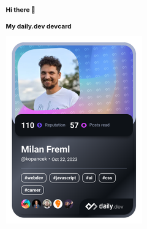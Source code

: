 ### Hi there 👋

### My daily.dev devcard
<a href="https://app.daily.dev/kopancek"><img src="./devcard.png" width="356" alt="Milan Freml's Dev Card"/></a>

<!--
**kopancek/kopancek** is a ✨ _special_ ✨ repository because its `README.md` (this file) appears on your GitHub profile.

Here are some ideas to get you started:

- 🔭 I’m currently working on ...
- 🌱 I’m currently learning ...
- 👯 I’m looking to collaborate on ...
- 🤔 I’m looking for help with ...
- 💬 Ask me about ...
- 📫 How to reach me: ...
- 😄 Pronouns: ...
- ⚡ Fun fact: ...
-->

